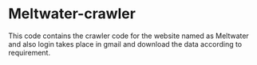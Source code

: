 # Meltwater-crawler
This code contains the crawler code for the website named as Meltwater and also login takes place in gmail and download the data according to requirement.

